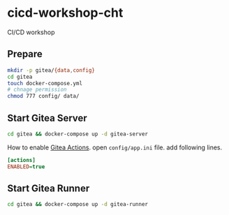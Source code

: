 # cicd-workshop-cht

CI/CD workshop

## Prepare

```sh
mkdir -p gitea/{data,config}
cd gitea
touch docker-compose.yml
# chnage permission
chmod 777 config/ data/
```

## Start Gitea Server

```sh
cd gitea && docker-compose up -d gitea-server
```

How to enable [Gitea Actions](https://docs.gitea.com/usage/actions/quickstart). open `config/app.ini` file. add following lines.

```ini
[actions]
ENABLED=true
```

## Start Gitea Runner

```sh
cd gitea && docker-compose up -d gitea-runner
```
